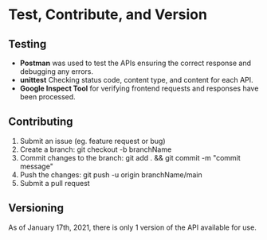 # Test, Contribute, and Version

## Testing
- **Postman** was used to test the APIs ensuring the correct response and debugging any errors.
- **unittest** Checking status code, content type, and content for each API.
- **Google Inspect Tool** for verifying frontend requests and responses have been processed.

## Contributing
1. Submit an issue (eg. feature request or bug)
2. Create a branch: git checkout -b branchName
3. Commit changes to the branch: git add . && git commit -m "commit message"
4. Push the changes: git push -u origin branchName/main
5. Submit a pull request

## Versioning
As of January 17th, 2021, there is only 1 version of the API available for use.